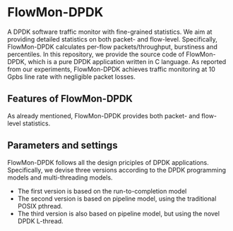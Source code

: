 # FlowMon-DPDK
A DPDK software traffic monitor with fine-grained statistics. We aim at providing detailed statistics on both packet- and flow-level. Specifically, FlowMon-DPDK calculates per-flow packets/throughput, burstiness and percentiles. In this repository, we provide the source code of FlowMon-DPDK, which is a pure DPDK application written in C language. As reported from our experiments, FlowMon-DPDK achieves traffic monitoring at 10 Gpbs line rate with negligible packet losses.

## Features of FlowMon-DPDK
As already mentioned, FlowMon-DPDK provides both packet- and flow-level statistics. 


## Parameters and settings
FlowMon-DPDK follows all the design priciples of DPDK applications. Specifically, we devise three versions according to the DPDK programming models and multi-threading models. 
* The first version is based on the run-to-completion model
* The second version is based on pipeline model, using the traditional POSIX pthread.
* The third version is also based on pipeline model, but using the novel DPDK L-thread.
